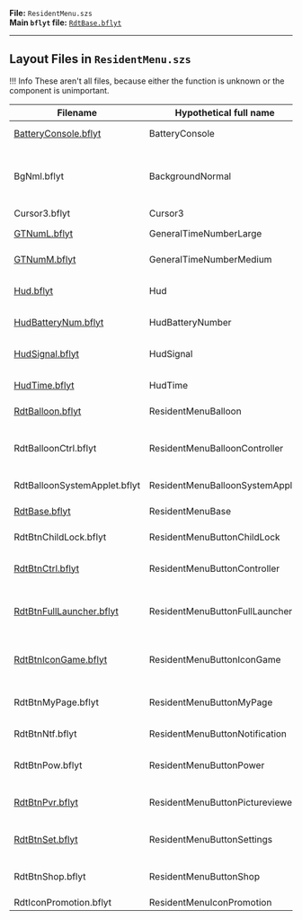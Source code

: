 **File:** `ResidentMenu.szs`  
**Main `bflyt` file:** [`RdtBase.bflyt`](RdtBase.bflyt.md)

---

## Layout Files in `ResidentMenu.szs`

<!-- prettier-ignore -->
!!! Info
    These aren't all files, because either the function is unknown or the component is unimportant.

| Filename                                        		| Hypothetical full name          | Function                                                                       |
| ----------------------------------------------------- | ------------------------------- | ------------------------------------------------------------------------------ |
| [BatteryConsole.bflyt](BatteryConsole.bflyt.md)		| BatteryConsole                  | Battery (Icon)                                                                 |
| BgNml.bflyt                                     		| BackgroundNormal                | Contains menu background pane + '[exelixbg](../../../definitions.md#exelixbg)' |
| Cursor3.bflyt                               		    | Cursor3                         | Cursor                                                                         |
| [GTNumL.bflyt](GTNumL.bflyt.md)               	  	| GeneralTimeNumberLarge          | Time (Numbers)                                                                 |
| [GTNumM.bflyt](GTNumM.bflyt.md)               		| GeneralTimeNumberMedium         | Time (Numbers)                                                                 |
| [Hud.bflyt](Hud.bflyt.md)                     		| Hud                             | Wrapper for all other hud components                                           |
| [HudBatteryNum.bflyt](HudBatteryNum.bflyt.md) 		| HudBatteryNumber                | Battery (Percent)                                                              |
| [HudSignal.bflyt](HudSignal.bflyt.md)         		| HudSignal                       | Network connnection indicator                                                  |
| [HudTime.bflyt](HudTime.bflyt.md)             		| HudTime                         | Time (AM, PM, Colon)                                                           |
| [RdtBalloon.bflyt](RdtBalloon.bflyt.md)  		        | ResidentMenuBalloon             | App name balloon                                                               |
| RdtBalloonCtrl.bflyt                       		    | ResidentMenuBalloonController   | Controller (dis)connect notification popup                                     |
| RdtBalloonSystemApplet.bflyt                		    | ResidentMenuBalloonSystemApplet | Applet name balloon                                                            |
| [RdtBase.bflyt](RdtBase.bflyt.md)             		| ResidentMenuBase                | The main wrapper                                                               |
| RdtBtnChildLock.bflyt                           		| ResidentMenuButtonChildLock     | Child lock button                                                              |
| [RdtBtnCtrl.bflyt](RdtBtnCtrl.bflyt.md)         		| ResidentMenuButtonController    | Controller applet button                                                       |
| [RdtBtnFullLauncher.bflyt](RdtBtnFullLauncher.bflyt)  | ResidentMenuButtonFullLauncher  | Open Full Launcher (All Apps menu)                                             |
| [RdtBtnIconGame.bflyt](RdtBtnIconGame.bflyt.md) 		| ResidentMenuButtonIconGame      | The game icon layout. Used for all 12 icons                                    |
| RdtBtnMyPage.bflyt                              		| ResidentMenuButtonMyPage        | User account button                                                            |
| RdtBtnNtf.bflyt                            		    | ResidentMenuButtonNotification  | News applet button                                                             |
| RdtBtnPow.bflyt                      		            | ResidentMenuButtonPower         | Power applet button                                                            |
| [RdtBtnPvr.bflyt](RdtBtnPvr.bflyt.md)                 | ResidentMenuButtonPictureviewer | Album applet button                                                            |
| [RdtBtnSet.bflyt](RdtBtnSet.bflyt.md)            		| ResidentMenuButtonSettings      | Settings applet button                                                         |
| RdtBtnShop.bflyt                                		| ResidentMenuButtonShop          | eShop applet button                                                            |
| RdtIconPromotion.bflyt                          		| ResidentMenuIconPromotion       |                                                                                |
